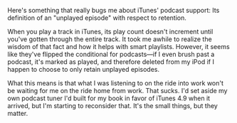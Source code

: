 Here's something that really bugs me about iTunes' podcast support:  Its definition of an "unplayed episode" with respect to retention.  

When you play a track in iTunes, its play count doesn't increment until you've gotten through the entire track.  It took me awhile to realize the wisdom of that fact and how it helps with smart playlists.  However, it seems like they've flipped the conditional for podcasts—if I even brush past a podcast, it's marked as played, and therefore deleted from my iPod if I happen to choose to only retain unplayed episodes.

What this means is that what I was listening to on the ride into work won't be waiting for me on the ride home from work.  That sucks.  I'd set aside my own podcast tuner I'd built for my book in favor of iTunes 4.9 when it arrived, but I'm starting to reconsider that.  It's the small things, but they matter.
